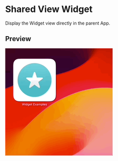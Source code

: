 # Shared View Widget

Display the Widget view directly in the parent App.

## Preview

![Shared View Widget](../../.resources/Recordings/SharedViewWidget.gif)
